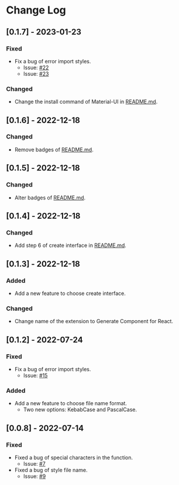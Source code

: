 # Change Log

## [0.1.7] - 2023-01-23
### Fixed
  - Fix a bug of error import styles.
    - Issue: [#22](https://github.com/viniciusanchieta/generate-component-for-react/issues/22)
    - Issue: [#23](https://github.com/viniciusanchieta/generate-component-for-react/issues/23)
### Changed
  - Change the install command of Material-UI in [README.md](./README.md).


## [0.1.6] - 2022-12-18
### Changed
  - Remove badges of [README.md](./README.md).

## [0.1.5] - 2022-12-18
### Changed
  - Alter badges of [README.md](./README.md).

## [0.1.4] - 2022-12-18
### Changed
  - Add step 6 of create interface in [README.md](./README.md).

## [0.1.3] - 2022-12-18
### Added
  - Add a new feature to choose create interface.
### Changed
  - Change name of the extension to Generate Component for React.

## [0.1.2] - 2022-07-24
### Fixed
  - Fix a bug of error import styles.
    - Issue: [#15](https://github.com/viniciusanchieta/generate-component-for-react/issues/15)
### Added
  - Add a new feature to choose file name format.
    - Two new options: KebabCase and PascalCase.

## [0.0.8] - 2022-07-14
### Fixed
- Fixed a bug of special characters in the function. 
  - Issue: [#7](https://github.com/viniciusanchieta/generate-component-for-react/issues/7)
- Fixed a bug of style file name. 
  - Issue: [#9](https://github.com/viniciusanchieta/generate-component-for-react/issues/9)